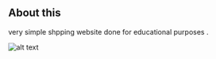 
## About this 
very simple shpping website done for educational purposes .




![alt text](https://github.com/WadhahEssam/shpping-website/blob/master/image.png)

